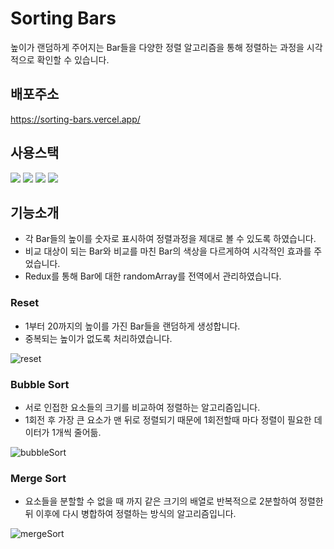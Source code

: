# Sorting Bars
높이가 랜덤하게 주어지는 Bar들을 다양한 정렬 알고리즘을 통해 정렬하는 과정을 시각적으로 확인할 수 있습니다.

## 배포주소
https://sorting-bars.vercel.app/

## 사용스택
<img src="https://img.shields.io/badge/react-61DAFB?style=for-the-badge&logo=react&logoColor=black"> <img src="https://img.shields.io/badge/redux-764ABC?style=for-the-badge&logo=redux&logoColor=black"> <img src="https://img.shields.io/badge/styledcomponents-DB7093?style=for-the-badge&logo=styled-components&logoColor=black"> <img src="https://img.shields.io/badge/vercel-000000?style=for-the-badge&logo=vercel&logoColor=white"> 


## 기능소개
- 각 Bar들의 높이를 숫자로 표시하여 정렬과정을 제대로 볼 수 있도록 하였습니다.
- 비교 대상이 되는 Bar와 비교를 마친 Bar의 색상을 다르게하여 시각적인 효과를 주었습니다.
- Redux를 통해 Bar에 대한 randomArray를 전역에서 관리하였습니다.

### Reset
- 1부터 20까지의 높이를 가진 Bar들을 랜덤하게 생성합니다.
- 중복되는 높이가 없도록 처리하였습니다.

![reset](https://github.com/wongee93/sorting_bars/assets/107908373/75027773-c486-44b2-81b3-1c758d0f1f67)

### Bubble Sort
- 서로 인접한 요소들의 크기를 비교하여 정렬하는 알고리즘입니다.
- 1회전 후 가장 큰 요소가 맨 뒤로 정렬되기 때문에 1회전할때 마다 정렬이 필요한 데이터가 1개씩 줄어듦.
 
![bubbleSort](https://github.com/wongee93/sorting_bars/assets/107908373/03ac83af-85e9-4263-a67c-c5774a6b9f50)

### Merge Sort
- 요소들을 분할할 수 없을 때 까지 같은 크기의 배열로 반복적으로 2분할하여 정렬한 뒤 이후에 다시 병합하여 정렬하는 방식의 알고리즘입니다.

![mergeSort](https://github.com/wongee93/sorting_bars/assets/107908373/7dc74b6c-2326-42ae-af5b-aecde670297e)
